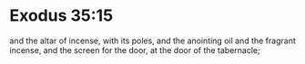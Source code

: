 # Exodus 35:15

and the altar of incense, with its poles, and the anointing oil and the fragrant incense, and the screen for the door, at the door of the tabernacle;
